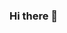### Hi there 👋

<!--
**Deborah-Uchenwoke/Deborah-Uchenwoke** is a ✨ _special_ ✨ repository because its `README.md` (this file) appears on your GitHub profile.

Here are some ideas to get you started:

- 🔭 I’m currently working on WORKING ON BUILDING MY TECHNICAL SKILLS IN DATA ANALYSIS
- 🌱 I’m currently learning DATA ANALYSIS IN THE NG30 DAYS OF LEARNING 
- 👯 I’m looking to collaborate on ON EVERYTHING DATA ANALYSIS AND PROJECTS
- 🤔 I’m looking for help with BREAKING DOWN TECHNICAL CONCEPTS
- 💬 Ask me about MY LEARNING JOURNEY IN DATA ANALYSIS
- 📫 How to reach me:debbygirl36@gmail.com,+2348145457147
- 😄 Pronouns: (SHE/HER)
- ⚡ Fun fact: ...
-->
